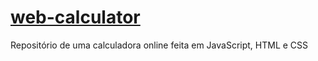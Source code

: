 # [web-calculator](https://fsousac.github.io/web-calculator/)
 Repositório de uma calculadora online feita em JavaScript, HTML e CSS 
